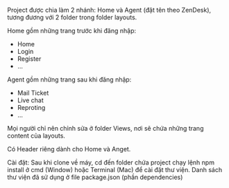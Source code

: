 Project được chia làm 2 nhánh: Home và Agent (đặt tên theo ZenDesk), tương đương với 2 folder trong folder layouts.

Home gồm những trang trước khi đăng nhập:
- Home
- Login
- Register
- ...

Agent gồm những trang sau khi đăng nhập:
- Mail Ticket
- Live chat
- Reproting
- ...

Mọi người chỉ nên chỉnh sửa ở folder Views, nơi sẽ chứa những trang content của layouts.

Có Header riêng dành cho Home và Anget.

Cài đặt:
Sau khi clone về máy, cd đến folder chứa project chạy lệnh npm install ở cmd (Window) hoặc Terminal (Mac) để cài đặt thư viện.
Danh sách thư viện đã sử dụng ở file package.json (phần dependencies)